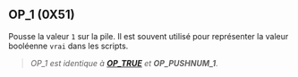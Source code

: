 ## OP_1 (0X51)

Pousse la valeur `1` sur la pile. Il est souvent utilisé pour représenter la valeur booléenne `vrai` dans les scripts.

> *OP_1 est identique à **[OP_TRUE](/dictionnaire/O.md#op_true-0x51)** et **OP_PUSHNUM_1**.*

